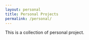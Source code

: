 ```yaml
---
layout: personal
title: Personal Projects
permalink: /personal/
---
```


This is a collection of personal project.
